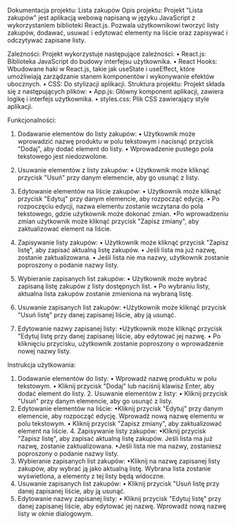 Dokumentacja projektu: Lista zakupów
Opis projektu:
Projekt "Lista zakupów" jest aplikacją webową napisaną w języku JavaScript z
wykorzystaniem biblioteki React.js. Pozwala użytkownikowi tworzyć listy zakupów, dodawać, usuwać i edytować elementy na liście oraz zapisywać i odczytywać zapisane listy.

Zależności:
Projekt wykorzystuje następujące zależności:
 • React.js: Biblioteka JavaScript do budowy interfejsu użytkownika.
 • React Hooks: Wbudowane haki w React.js, takie jak useState i useEffect, które umożliwiają zarządzanie      stanem komponentów i wykonywanie efektów ubocznych. 
 • CSS: Do stylizacji aplikacji.
Struktura projektu:
Projekt składa się z następujących plików:
 • App.js: Główny komponent aplikacji, zawiera logikę i interfejs użytkownika.
 • styles.css: Plik CSS zawierający style aplikacji.


Funkcjonalności:
1. Dodawanie elementów do listy zakupów:
 • Użytkownik może wprowadzić nazwę produktu w polu tekstowym i nacisnąć przycisk "Dodaj", aby dodać element do listy.
 • Wprowadzenie pustego pola tekstowego jest niedozwolone.
2. Usuwanie elementów z listy zakupów:
 • Użytkownik może kliknąć przycisk "Usuń" przy danym elemencie, aby go usunąć z listy.
3. Edytowanie elementów na liście zakupów:
 • Użytkownik może kliknąć przycisk "Edytuj" przy danym elemencie, aby rozpocząć edycję.
 • Po rozpoczęciu edycji, nazwa elementu zostanie wczytana do pola tekstowego, gdzie użytkownik może dokonać zmian.
 •Po wprowadzeniu zmian użytkownik może kliknąć przycisk "Zapisz zmiany", aby zaktualizować element na liście.
4. Zapisywanie listy zakupów:
 • Użytkownik może kliknąć przycisk "Zapisz listę", aby zapisać aktualną listę zakupów.
 • Jeśli lista ma już nazwę, zostanie zaktualizowana.
 • Jeśli lista nie ma nazwy, użytkownik zostanie poproszony o podanie nazwy listy.
5. Wybieranie zapisanych list zakupów:
 • Użytkownik może wybrać zapisaną listę zakupów z listy dostępnych list.
 • Po wybraniu listy, aktualna lista zakupów zostanie zmieniona na wybraną listę.


6. Usuwanie zapisanych list zakupów:
 •Użytkownik może kliknąć przycisk "Usuń listę" przy danej zapisanej liście, aby ją usunąć.
7. Edytowanie nazwy zapisanej listy:
 •Użytkownik może kliknąć przycisk "Edytuj listę przy danej zapisanej liście, aby edytować jej nazwę.
 • Po kliknięciu przycisku, użytkownik zostanie poproszony o wprowadzenie nowej nazwy listy.


Instrukcja użytkowania:
1. Dodawanie elementów do listy:
  • Wprowadź nazwę produktu w polu tekstowym.
  • Kliknij przycisk "Dodaj" lub naciśnij klawisz Enter, aby dodać element do listy. 2. Usuwanie elementów z listy:
  • Kliknij przycisk "Usuń" przy danym elemencie, aby go usunąć z listy.
3. Edytowanie elementów na liście:
  •Kliknij przycisk "Edytuj" przy danym elemencie, aby rozpocząć edycję. Wprowadź nową nazwę elementu w polu tekstowym.
 • Kliknij przycisk "Zapisz zmiany", aby zaktualizować element na liście. 4. Zapisywanie listy zakupów:
 •Kliknij przycisk "Zapisz listę", aby zapisać aktualną listę zakupów. Jeśli lista ma już nazwę, zostanie zaktualizowana.
 •Jeśli lista nie ma nazwy, zostaniesz poproszony o podanie nazwy listy.
5. Wybieranie zapisanych list zakupów:
 •Kliknij na nazwę zapisanej listy zakupów, aby wybrać ją jako aktualną listę. Wybrana lista zostanie wyświetlona, a elementy z tej listy będą widoczne.
6. Usuwanie zapisanych list zakupów:
 • Kliknij przycisk "Usuń listę przy danej zapisanej liście, aby ją usunąć.
7. Edytowanie nazwy zapisanej listy:
 • Kliknij przycisk "Edytuj listę" przy danej zapisanej liście, aby edytować jej nazwę. Wprowadź nową nazwę listy w oknie dialogowym.
